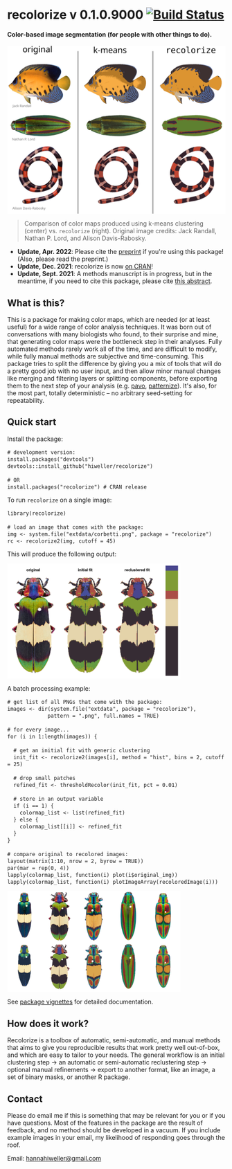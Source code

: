 # recolorize v 0.1.0.9000 [![Build Status](https://travis-ci.org/hiweller/recolorize.svg?branch=master)](https://travis-ci.org/hiweller/recolorize)
#### Color-based image segmentation (for people with other things to do).

<img src="man/figures/kmeans_vs_recolorize.svg" align="center" width="600" >

> Comparison of color maps produced using k-means clustering (center) vs. `recolorize` (right). Original image credits: Jack Randall, Nathan P. Lord, and Alison Davis-Rabosky. 

* **Update, Apr. 2022**: Please cite the [preprint](https://www.biorxiv.org/content/10.1101/2022.04.03.486906v1) if you're using this package! (Also, please read the preprint.)
* **Update, Dec. 2021**: recolorize is now [on CRAN](https://cran.r-project.org/web/packages/recolorize/index.html)!
* **Update, Sept. 2021**: A methods manuscript is in progress, but in the meantime, if you need to cite this package, please cite [this abstract](https://scholar.google.com/scholar?cluster=7568048124372269297&hl=en&oi=scholarr).

## What is this?

This is a package for making color maps, which are needed (or at least useful) for a wide range of color analysis techniques. It was born out of conversations with many biologists who found, to their surprise and mine, that generating color maps were the bottleneck step in their analyses. Fully automated methods rarely work all of the time, and are difficult to modify, while fully manual methods are subjective and time-consuming. This package tries to split the difference by giving you a mix of tools that will do a pretty good job with no user input, and then allow minor manual changes like merging and filtering layers or splitting components, before exporting them to the next step of your analysis (e.g. [pavo](https://cran.r-project.org/package=pavo), [patternize](https://cran.r-project.org/package=patternize)). It's also, for the most part, totally deterministic – no arbitrary seed-setting for repeatability.

## Quick start

Install the package:

```{r}
# development version:
install.packages("devtools")
devtools::install_github("hiweller/recolorize")

# OR 
install.packages("recolorize") # CRAN release
```

To run `recolorize` on a single image:

```{r}
library(recolorize)

# load an image that comes with the package:
img <- system.file("extdata/corbetti.png", package = "recolorize")
rc <- recolorize2(img, cutoff = 45)
```

This will produce the following output:

<img src="man/figures/recolorize_corbetti.png" align="center" width="400" >



A batch processing example:

```{r}
# get list of all PNGs that come with the package:
images <- dir(system.file("extdata", package = "recolorize"),
             pattern = ".png", full.names = TRUE)

# for every image...
for (i in 1:length(images)) {
  
  # get an initial fit with generic clustering
  init_fit <- recolorize2(images[i], method = "hist", bins = 2, cutoff = 25)
  
  # drop small patches
  refined_fit <- thresholdRecolor(init_fit, pct = 0.01)
  
  # store in an output variable
  if (i == 1) {
    colormap_list <- list(refined_fit)
  } else {
    colormap_list[[i]] <- refined_fit
  }
}

# compare original to recolored images:
layout(matrix(1:10, nrow = 2, byrow = TRUE))
par(mar = rep(0, 4))
lapply(colormap_list, function(i) plot(i$original_img))
lapply(colormap_list, function(i) plotImageArray(recoloredImage(i)))
```
<img src="man/figures/batch_processing.png" align="center" width="400" >

See [package vignettes](https://cran.r-project.org/web/packages/recolorize/vignettes/Introduction.html) for detailed documentation.

## How does it work?

Recolorize is a toolbox of automatic, semi-automatic, and manual methods that aims to give you reproducible results that work pretty well out-of-box, and which are easy to tailor to your needs. The general workflow is an initial clustering step -> an automatic or semi-automatic reclustering step -> optional manual refinements -> export to another format, like an image, a set of binary masks, or another R package.

## Contact

Please do email me if this is something that may be relevant for you or if you have questions. Most of the features in the package are the result of feedback, and no method should be developed in a vacuum. If you include example images in your email, my likelihood of responding goes through the roof.

Email: hannahiweller@gmail.com
